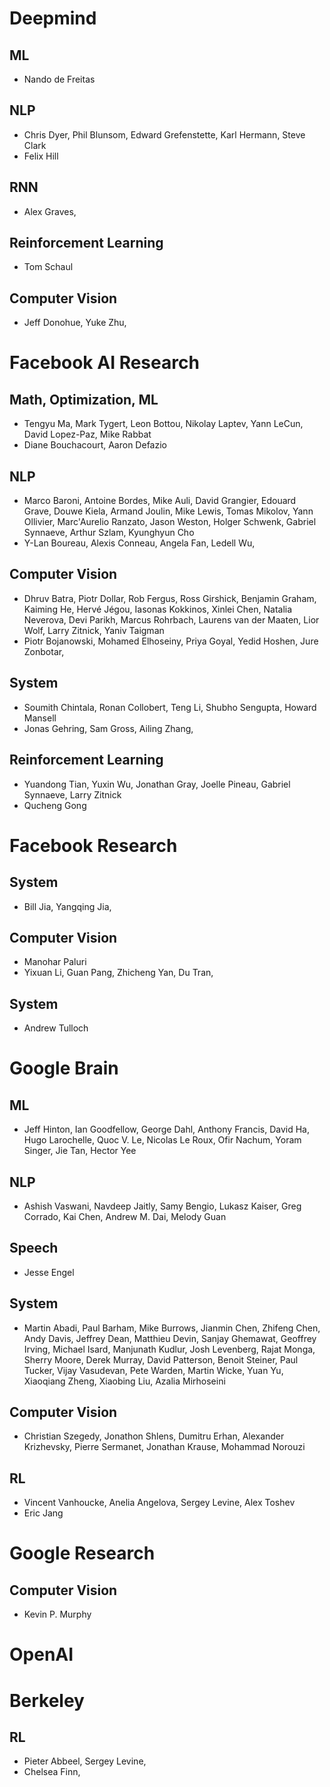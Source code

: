 # Deepmind
## ML
- Nando de Freitas
## NLP
- Chris Dyer, Phil Blunsom, Edward Grefenstette, Karl Hermann, Steve Clark
- Felix Hill
## RNN
- Alex Graves,
## Reinforcement Learning
- Tom Schaul
## Computer Vision
- Jeff Donohue, Yuke Zhu,

# Facebook AI Research
## Math, Optimization, ML
- Tengyu Ma, Mark Tygert, Leon Bottou, Nikolay Laptev, Yann LeCun, David Lopez-Paz, Mike Rabbat
- Diane Bouchacourt, Aaron Defazio
## NLP
- Marco Baroni, Antoine Bordes, Mike Auli, David Grangier, Edouard Grave, Douwe Kiela, Armand Joulin, Mike Lewis, Tomas Mikolov, Yann Ollivier, Marc'Aurelio Ranzato, Jason Weston, Holger Schwenk, Gabriel Synnaeve, Arthur Szlam, Kyunghyun Cho
- Y-Lan Boureau, Alexis Conneau, Angela Fan, Ledell Wu,
## Computer Vision
- Dhruv Batra, Piotr Dollar, Rob Fergus, Ross Girshick, Benjamin Graham, Kaiming He, Hervé Jégou, Iasonas Kokkinos, Xinlei Chen, Natalia Neverova, Devi Parikh, Marcus Rohrbach, Laurens van der Maaten, Lior Wolf, Larry Zitnick, Yaniv Taigman
- Piotr Bojanowski, Mohamed Elhoseiny, Priya Goyal, Yedid Hoshen, Jure Zonbotar,
## System
- Soumith Chintala, Ronan Collobert, Teng Li, Shubho Sengupta, Howard Mansell
- Jonas Gehring, Sam Gross, Ailing Zhang,
## Reinforcement Learning
- Yuandong Tian, Yuxin Wu, Jonathan Gray, Joelle Pineau, Gabriel Synnaeve, Larry Zitnick
- Qucheng Gong

# Facebook Research
## System
- Bill Jia, Yangqing Jia,
## Computer Vision
- Manohar Paluri
- Yixuan Li, Guan Pang, Zhicheng Yan, Du Tran,
## System
- Andrew Tulloch

# Google Brain
## ML
- Jeff Hinton, Ian Goodfellow, George Dahl, Anthony Francis, David Ha, Hugo Larochelle, Quoc V. Le, Nicolas Le Roux, Ofir Nachum, Yoram Singer, Jie Tan, Hector Yee
## NLP
- Ashish Vaswani, Navdeep Jaitly, Samy Bengio, Lukasz Kaiser, Greg Corrado, Kai Chen, Andrew M. Dai, Melody Guan
## Speech
- Jesse Engel
## System
- Martin Abadi, Paul Barham, Mike Burrows, Jianmin Chen, Zhifeng Chen, Andy Davis, Jeffrey Dean, Matthieu Devin, Sanjay Ghemawat, Geoffrey Irving, Michael Isard, Manjunath Kudlur, Josh Levenberg, Rajat Monga, Sherry Moore, Derek Murray, David Patterson, Benoit Steiner, Paul Tucker, Vijay Vasudevan, Pete Warden, Martin Wicke, Yuan Yu, Xiaoqiang Zheng, Xiaobing Liu, Azalia Mirhoseini
## Computer Vision
- Christian Szegedy, Jonathon Shlens, Dumitru Erhan, Alexander Krizhevsky, Pierre Sermanet, Jonathan Krause, Mohammad Norouzi
## RL
- Vincent Vanhoucke, Anelia Angelova, Sergey Levine, Alex Toshev
- Eric Jang

# Google Research
## Computer Vision
- Kevin P. Murphy

# OpenAI

# Berkeley
## RL
- Pieter Abbeel, Sergey Levine,
- Chelsea Finn,
